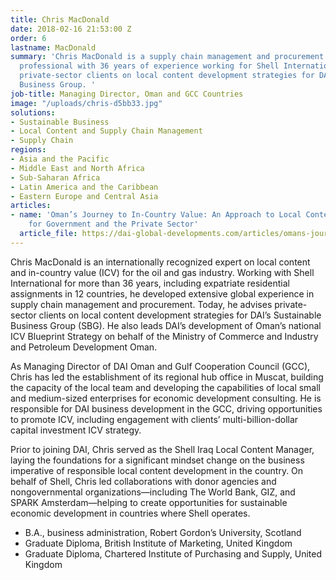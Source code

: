 ```yaml
---
title: Chris MacDonald
date: 2018-02-16 21:53:00 Z
order: 6
lastname: MacDonald
summary: 'Chris MacDonald is a supply chain management and procurement and contracting
  professional with 36 years of experience working for Shell International. He advises
  private-sector clients on local content development strategies for DAI’s Sustainable
  Business Group. '
job-title: Managing Director, Oman and GCC Countries
image: "/uploads/chris-d5bb33.jpg"
solutions:
- Sustainable Business
- Local Content and Supply Chain Management
- Supply Chain
regions:
- Asia and the Pacific
- Middle East and North Africa
- Sub-Saharan Africa
- Latin America and the Caribbean
- Eastern Europe and Central Asia
articles:
- name: 'Oman’s Journey to In-Country Value: An Approach to Local Content that Works
    for Government and the Private Sector'
  article_file: https://dai-global-developments.com/articles/omans-journey-to-in-country-value-an-approach-to-local-content-that-works-for-government-and-the-private-sector?utm_source=daidotcom
---
```


Chris MacDonald is an internationally recognized expert on local content and in-country value (ICV) for the oil and gas industry. Working with Shell International for more than 36 years, including expatriate residential assignments in 12 countries, he developed extensive global experience in supply chain management and procurement. Today, he advises private-sector clients on local content development strategies for DAI’s Sustainable Business Group (SBG). He also leads DAI’s development of Oman’s national ICV Blueprint Strategy on behalf of the Ministry of Commerce and Industry and Petroleum Development Oman.

As Managing Director of DAI Oman and Gulf Cooperation Council (GCC), Chris has led the establishment of its regional hub office in Muscat, building the capacity of the local team and developing the capabilities of local small and medium-sized enterprises for economic development consulting. He is responsible for DAI business development in the GCC, driving opportunities to promote ICV, including engagement with clients’ multi-billion-dollar capital investment ICV strategy.

Prior to joining DAI, Chris served as the Shell Iraq Local Content Manager, laying the foundations for a significant mindset change on the business imperative of responsible local content development in the country. On behalf of Shell, Chris led collaborations with donor agencies and nongovernmental organizations—including The World Bank, GIZ, and SPARK Amsterdam—helping to create opportunities for sustainable economic development in countries where Shell operates.

* B.A., business administration, Robert Gordon’s University, Scotland
* Graduate Diploma, British Institute of Marketing, United Kingdom
* Graduate Diploma, Chartered Institute of Purchasing and Supply, United Kingdom